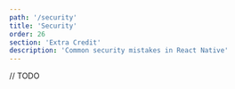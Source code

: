 ```yaml
---
path: '/security'
title: 'Security'
order: 26
section: 'Extra Credit'
description: 'Common security mistakes in React Native'
---
```


// TODO